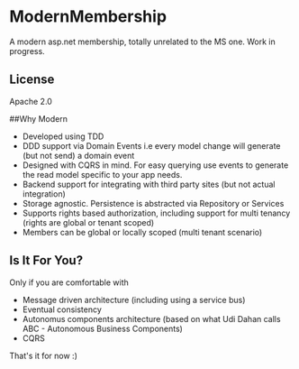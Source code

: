 ModernMembership
================

A modern asp.net membership, totally unrelated to the MS one. Work in progress.


## License

Apache 2.0


##Why Modern

- Developed using TDD
- DDD support via Domain Events i.e every model change will generate (but not send) a domain event
- Designed with CQRS in mind. For easy querying use events to generate the read model specific to your app needs.
- Backend support for integrating with third party sites (but not actual integration)
- Storage agnostic. Persistence is abstracted via Repository or Services
- Supports rights based authorization, including support for multi tenancy (rights are global or tenant scoped)
- Members can be global or locally scoped (multi tenant scenario)


## Is It For You?

Only if you are comfortable with
-  Message driven architecture (including using a service bus)
-  Eventual consistency
-  Autonomus components architecture (based on what Udi Dahan calls  ABC - Autonomous Business Components)
-  CQRS

That's it for now :)
